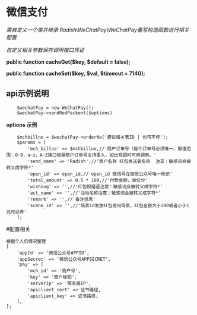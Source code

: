 # 微信支付
*需自定义一个类并继承 Radish\WeChatPay\WeChatPay重写构造函数进行相关配置*

*自定义相关参数保存调用接口凭证*

**public function cacheGet($key, $default = false);**

**public function cacheSet($key, $val, $timeout = 7140);**

## api示例说明
~~~
    $wechatPay = new WeChatPay();
    $wechatPay->sendRedPackent($options)
~~~

**options 示例**

~~~
    $mchbillno = $wechatPay->orderNo('建议相关表ID | 也可不传');
    $params = [
        'mch_billno' => $mchbillno,//'商户订单号（每个订单号必须唯一。取值范围：0~9，a~z，A~Z接口根据商户订单号支持重入，如出现超时可再调用。'
        'send_name' => 'Radish',//'商户名称 红包发送者名称  注意：敏感词会被转义成字符*'
        'open_id' => open_id,//'open_id 微信号在微信公众号唯一标识'
        'total_amount' => 0.5 * 100,//'付款金额，单位分'
        'wishing' => '',//'红包祝福语注意：敏感词会被转义成字符*'
        'act_name' => '',//'活动名称注意：敏感词会被转义成字符*'
        'remark' => '',//'备注信息'
        'scene_id' => '',//'场景id发放红包使用场景，红包金额大于200或者小于1元时必传'
    ];
~~~

#配置相关
~~~
根据个人仍情况整理
[
    'appId' => '微信公众号APPID',
    'appSecret' => '微信公众号APPSECRET',
    'pay' => [
        'mch_id' => '商户号',
        'key' => '商户秘钥',
        'serverIp' => '服务器IP',
        'apiclient_cert' => 证书路径, 
        'apiclient_key' => 证书路径, 
    ],
];
~~~